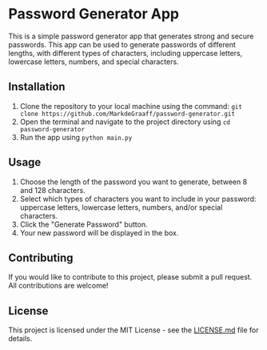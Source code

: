 # Password Generator App

This is a simple password generator app that generates strong and secure passwords. This app can be used to generate passwords of different lengths, with different types of characters, including uppercase letters, lowercase letters, numbers, and special characters.

## Installation

1. Clone the repository to your local machine using the command: `git clone https://github.com/MarkdeGraaff/password-generator.git`
2. Open the terminal and navigate to the project directory using `cd password-generator`
3. Run the app using `python main.py`

## Usage

1. Choose the length of the password you want to generate, between 8 and 128 characters.
2. Select which types of characters you want to include in your password: uppercase letters, lowercase letters, numbers, and/or special characters.
3. Click the "Generate Password" button.
4. Your new password will be displayed in the box.

## Contributing

If you would like to contribute to this project, please submit a pull request. All contributions are welcome!

## License

This project is licensed under the MIT License - see the [LICENSE.md](LICENSE.md) file for details.
